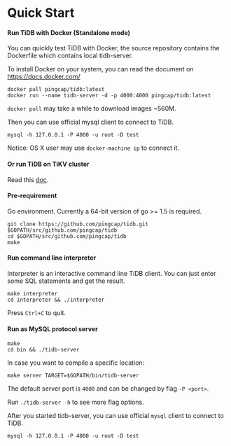 # Quick Start

#### Run TiDB with Docker (Standalone mode)

You can quickly test TiDB with Docker, the source repository contains the Dockerfile which contains local tidb-server.

To install Docker on your system, you can read the document on https://docs.docker.com/

```
docker pull pingcap/tidb:latest
docker run --name tidb-server -d -p 4000:4000 pingcap/tidb:latest
```

`docker pull` may take a while to download images ~560M.

Then you can use official mysql client to connect to TiDB.

```
mysql -h 127.0.0.1 -P 4000 -u root -D test
```

Notice: OS X user may use `docker-machine ip` to connect it.

#### __Or run TiDB on TiKV cluster__ 

Read this [doc](https://github.com/pingcap/docs/blob/master/op-guide/clustering.md).

#### __Pre-requirement__

Go environment. Currently a 64-bit version of go >= 1.5 is required.
```
git clone https://github.com/pingcap/tidb.git $GOPATH/src/github.com/pingcap/tidb
cd $GOPATH/src/github.com/pingcap/tidb
make
```

#### __Run command line interpreter__

Interpreter is an interactive command line TiDB client.
You can just enter some SQL statements and get the result.
```
make interpreter
cd interpreter && ./interpreter
```
Press `Ctrl+C` to quit.

#### __Run as MySQL protocol server__

```
make
cd bin && ./tidb-server
```

In case you want to compile a specific location:

```
make server TARGET=$GOPATH/bin/tidb-server
```

The default server port is `4000` and can be changed by flag `-P <port>`.

Run `./tidb-server -h` to see more flag options.

After you started tidb-server, you can use official `mysql` client to connect to TiDB.

```
mysql -h 127.0.0.1 -P 4000 -u root -D test
```
